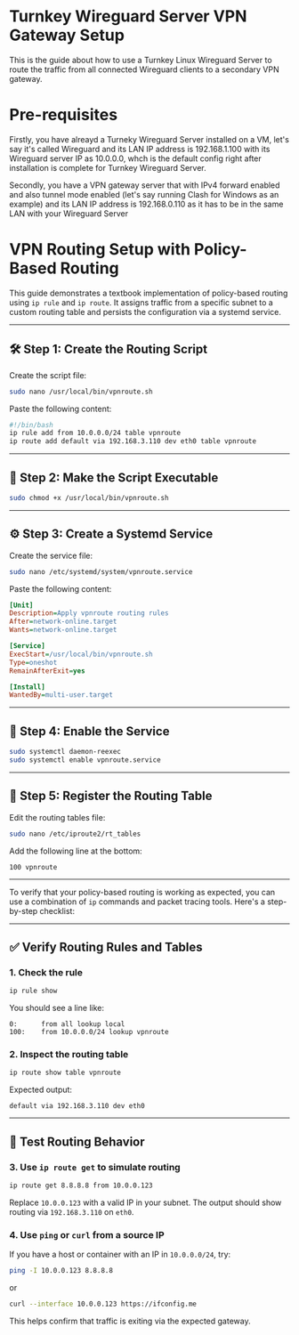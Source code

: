 # Turnkey Wireguard Server VPN Gateway Setup
This is the guide about how to use a Turnkey Linux Wireguard Server to route the traffic from all connected Wireguard clients to a secondary VPN gateway.

# Pre-requisites
Firstly, you have alreayd a Turneky Wireguard Server installed on a VM, let's say it's called Wireguard and its LAN IP address is 192.168.1.100 with its Wireguard server IP as 10.0.0.0, whch is the default config right after installation is complete for Turnkey Wireguard Server.

Secondly, you have a VPN gateway server that with IPv4 forward enabled and also tunnel mode enabled (let's say running Clash for Windows as an example) and its LAN IP address is 192.168.0.110 as it has to be in the same LAN with your Wireguard Server


# VPN Routing Setup with Policy-Based Routing

This guide demonstrates a textbook implementation of policy-based routing using `ip rule` and `ip route`. It assigns traffic from a specific subnet to a custom routing table and persists the configuration via a systemd service.

---

## 🛠️ Step 1: Create the Routing Script

Create the script file:

```bash
sudo nano /usr/local/bin/vpnroute.sh
```

Paste the following content:

```bash
#!/bin/bash
ip rule add from 10.0.0.0/24 table vpnroute
ip route add default via 192.168.3.110 dev eth0 table vpnroute
```

---

## 🔐 Step 2: Make the Script Executable

```bash
sudo chmod +x /usr/local/bin/vpnroute.sh
```

---

## ⚙️ Step 3: Create a Systemd Service

Create the service file:

```bash
sudo nano /etc/systemd/system/vpnroute.service
```

Paste the following content:

```ini
[Unit]
Description=Apply vpnroute routing rules
After=network-online.target
Wants=network-online.target

[Service]
ExecStart=/usr/local/bin/vpnroute.sh
Type=oneshot
RemainAfterExit=yes

[Install]
WantedBy=multi-user.target
```

---

## 🚀 Step 4: Enable the Service

```bash
sudo systemctl daemon-reexec
sudo systemctl enable vpnroute.service
```

---

## 📁 Step 5: Register the Routing Table

Edit the routing tables file:

```bash
sudo nano /etc/iproute2/rt_tables
```

Add the following line at the bottom:

```
100 vpnroute
```

---

To verify that your policy-based routing is working as expected, you can use a combination of `ip` commands and packet tracing tools. Here's a step-by-step checklist:

---

## ✅ Verify Routing Rules and Tables

### 1. **Check the rule**
```bash
ip rule show
```
You should see a line like:
```
0:      from all lookup local
100:    from 10.0.0.0/24 lookup vpnroute
```

### 2. **Inspect the routing table**
```bash
ip route show table vpnroute
```
Expected output:
```
default via 192.168.3.110 dev eth0
```

---

## 🧪 Test Routing Behavior

### 3. **Use `ip route get` to simulate routing**
```bash
ip route get 8.8.8.8 from 10.0.0.123
```
Replace `10.0.0.123` with a valid IP in your subnet. The output should show routing via `192.168.3.110` on `eth0`.

### 4. **Use `ping` or `curl` from a source IP**
If you have a host or container with an IP in `10.0.0.0/24`, try:
```bash
ping -I 10.0.0.123 8.8.8.8
```
or
```bash
curl --interface 10.0.0.123 https://ifconfig.me
```
This helps confirm that traffic is exiting via the expected gateway.



